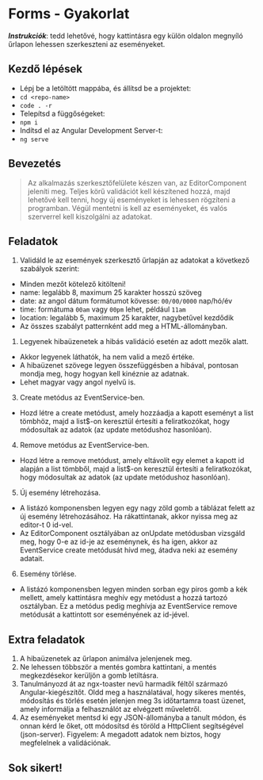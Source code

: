 # Forms - Gyakorlat

**_Instrukciók_**: tedd lehetővé, hogy kattintásra egy külön oldalon megnyíló űrlapon lehessen szerkeszteni az eseményeket.

## Kezdő lépések
- Lépj be a letöltött mappába, és állítsd be a projektet:
- `cd <repo-name>`
- `code . -r`
- Telepítsd a függőségeket:
- `npm i`
- Indítsd el az Angular Development Server-t:
- `ng serve`

## Bevezetés
> Az alkalmazás szerkesztőfelülete készen van, az EditorComponent jeleníti meg. 
Teljes körű validációt kell készítened hozzá, majd lehetővé kell tenni, hogy 
új eseményeket is lehessen rögzíteni a programban. Végül mentetni is kell az 
eseményeket, és valós szerverrel kell kiszolgálni az adatokat.

## Feladatok

1. Validáld le az események szerkesztő űrlapján az adatokat a következő 
szabályok szerint:
- Minden mezőt kötelező kitölteni!
- name: legalább 8, maximum 25 karakter hosszú szöveg
- date: az angol dátum formátumot kövesse: `00/00/0000` nap/hó/év
- time: formátuma `00am` vagy `00pm` lehet, például `11am`
- location: legalább 5, maximum 25 karakter, nagybetűvel kezdődik
- Az összes szabályt patternként add meg a HTML-állományban.

1. Legyenek hibaüzenetek a hibás validáció esetén az adott mezők alatt. 
  - Akkor 
legyenek láthatók, ha nem valid a mező értéke. 
- A hibaüzenet szövege legyen 
összefüggésben a hibával, pontosan mondja meg, hogy hogyan kell kinéznie 
az adatnak. 
- Lehet magyar vagy angol nyelvű is.

3. Create metódus az EventService-ben.
- Hozd létre a create metódust, amely hozzáadja a kapott eseményt a list tömbhöz, 
majd a list$-on keresztül értesíti a feliratkozókat, hogy módosultak az adatok 
(az update metódushoz hasonlóan).

4. Remove metódus az EventService-ben.
- Hozd létre a remove metódust, amely eltávolít egy elemet a kapott id alapján 
a list tömbből, majd a list$-on keresztül értesíti a feliratkozókat, hogy 
módosultak az adatok (az update metódushoz hasonlóan).

5. Új esemény létrehozása.
- A listázó komponensben legyen egy nagy zöld gomb a táblázat felett az új esemény 
létrehozásához. Ha rákattintanak, akkor nyissa meg az editor-t 0 id-vel.  
- Az EditorComponent osztályában az onUpdate metódusban vizsgáld meg, hogy 
0-e az id-je az eseménynek, és ha igen, akkor az EventService create metódusát 
hívd meg, átadva neki az esemény adatait.

6. Esemény törlése.
- A listázó komponensben legyen minden sorban egy piros gomb a kék mellett, amely 
kattintásra meghív egy metódust a hozzá tartozó osztályban. 
Ez a metódus pedig meghívja az EventService remove metódusát a kattintott sor 
eseményének az id-jével.

## Extra feladatok
1. A hibaüzenetek az űrlapon animálva jelenjenek meg.
1. Ne lehessen többször a mentés gombra kattintani, a mentés megkezdésekor 
kerüljön a gomb letiltásra.
1. Tanulmányozd át az ngx-toaster nevű harmadik féltől származó Angular-kiegészítőt. Oldd meg a használatával, hogy sikeres mentés, módosítás és 
törlés esetén jelenjen meg 3s időtartamra toast üzenet, amely informálja 
a felhasználót az elvégzett műveletről.
1.  Az eseményeket mentsd ki egy JSON-állományba a tanult módon, és onnan kérd 
le őket, ott módosítsd és töröld a HttpClient segítségével (json-server).
Figyelem: A megadott adatok nem biztos, hogy megfelelnek a validációnak.

## Sok sikert!
